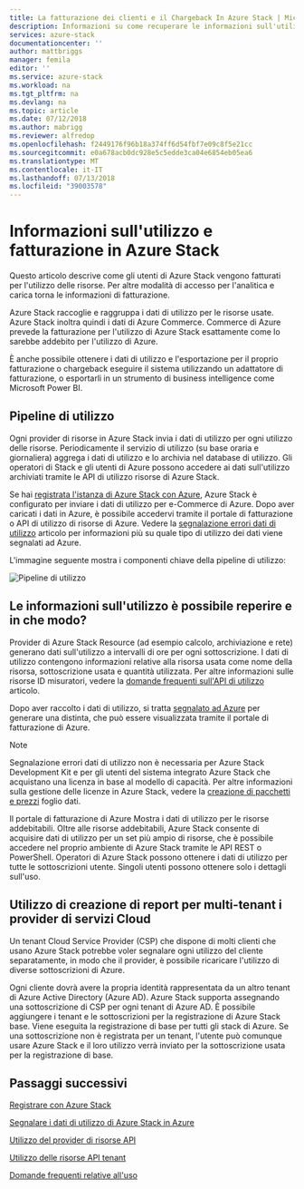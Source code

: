 ```yaml
---
title: La fatturazione dei clienti e il Chargeback In Azure Stack | Microsoft Docs
description: Informazioni su come recuperare le informazioni sull'utilizzo di risorse di Azure Stack.
services: azure-stack
documentationcenter: ''
author: mattbriggs
manager: femila
editor: ''
ms.service: azure-stack
ms.workload: na
ms.tgt_pltfrm: na
ms.devlang: na
ms.topic: article
ms.date: 07/12/2018
ms.author: mabrigg
ms.reviewer: alfredop
ms.openlocfilehash: f2449176f96b18a374ff6d54fbf7e09c8f5e21cc
ms.sourcegitcommit: e0a678acb0dc928e5c5edde3ca04e6854eb05ea6
ms.translationtype: MT
ms.contentlocale: it-IT
ms.lasthandoff: 07/13/2018
ms.locfileid: "39003578"
---
```

# <a name="usage-and-billing-in-azure-stack"></a>Informazioni sull'utilizzo e fatturazione in Azure Stack

Questo articolo descrive come gli utenti di Azure Stack vengono fatturati per l'utilizzo delle risorse. Per altre modalità di accesso per l'analitica e carica torna le informazioni di fatturazione.

Azure Stack raccoglie e raggruppa i dati di utilizzo per le risorse usate. Azure Stack inoltra quindi i dati di Azure Commerce. Commerce di Azure prevede la fatturazione per l'utilizzo di Azure Stack esattamente come lo sarebbe addebito per l'utilizzo di Azure.

È anche possibile ottenere i dati di utilizzo e l'esportazione per il proprio fatturazione o chargeback eseguire il sistema utilizzando un adattatore di fatturazione, o esportarli in un strumento di business intelligence come Microsoft Power BI.


## <a name="usage-pipeline"></a>Pipeline di utilizzo

Ogni provider di risorse in Azure Stack invia i dati di utilizzo per ogni utilizzo delle risorse. Periodicamente il servizio di utilizzo (su base oraria e giornaliera) aggrega i dati di utilizzo e lo archivia nel database di utilizzo. Gli operatori di Stack e gli utenti di Azure possono accedere ai dati sull'utilizzo archiviati tramite le API di utilizzo risorse di Azure Stack. 

Se hai [registrata l'istanza di Azure Stack con Azure](azure-stack-register.md), Azure Stack è configurato per inviare i dati di utilizzo per e-Commerce di Azure. Dopo aver caricati i dati in Azure, è possibile accedervi tramite il portale di fatturazione o API di utilizzo di risorse di Azure. Vedere la [segnalazione errori dati di utilizzo](azure-stack-usage-reporting.md) articolo per informazioni più su quale tipo di utilizzo dei dati viene segnalati ad Azure.  

L'immagine seguente mostra i componenti chiave della pipeline di utilizzo: 

![Pipeline di utilizzo](media\azure-stack-billing-and-chargeback\usagepipeline.png)

## <a name="what-usage-information-can-i-find-and-how"></a>Le informazioni sull'utilizzo è possibile reperire e in che modo?

Provider di Azure Stack Resource (ad esempio calcolo, archiviazione e rete) generano dati sull'utilizzo a intervalli di ore per ogni sottoscrizione. I dati di utilizzo contengono informazioni relative alla risorsa usata come nome della risorsa, sottoscrizione usata e quantità utilizzata. Per altre informazioni sulle risorse ID misuratori, vedere la [domande frequenti sull'API di utilizzo](azure-stack-usage-related-faq.md) articolo.

Dopo aver raccolto i dati di utilizzo, si tratta [segnalato ad Azure](azure-stack-usage-reporting.md) per generare una distinta, che può essere visualizzata tramite il portale di fatturazione di Azure. 

> [!NOTE]  
> Segnalazione errori dati di utilizzo non è necessaria per Azure Stack Development Kit e per gli utenti del sistema integrato Azure Stack che acquistano una licenza in base al modello di capacità. Per altre informazioni sulla gestione delle licenze in Azure Stack, vedere la [creazione di pacchetti e prezzi](https://azure.microsoft.com/mediahandler/files/resourcefiles/5bc3f30c-cd57-4513-989e-056325eb95e1/Azure-Stack-packaging-and-pricing-datasheet.pdf) foglio dati.

Il portale di fatturazione di Azure Mostra i dati di utilizzo per le risorse addebitabili. Oltre alle risorse addebitabili, Azure Stack consente di acquisire dati di utilizzo per un set più ampio di risorse, che è possibile accedere nel proprio ambiente di Azure Stack tramite le API REST o PowerShell. Operatori di Azure Stack possono ottenere i dati di utilizzo per tutte le sottoscrizioni utente. Singoli utenti possono ottenere solo i dettagli sull'uso. 

## <a name="usage-reporting-for-multitenant-cloud-service-providers"></a>Utilizzo di creazione di report per multi-tenant i provider di servizi Cloud

Un tenant Cloud Service Provider (CSP) che dispone di molti clienti che usano Azure Stack potrebbe voler segnalare ogni utilizzo del cliente separatamente, in modo che il provider, è possibile ricaricare l'utilizzo di diverse sottoscrizioni di Azure. 

Ogni cliente dovrà avere la propria identità rappresentata da un altro tenant di Azure Active Directory (Azure AD). Azure Stack supporta assegnando una sottoscrizione di CSP per ogni tenant di Azure AD. È possibile aggiungere i tenant e le sottoscrizioni per la registrazione di Azure Stack base. Viene eseguita la registrazione di base per tutti gli stack di Azure. Se una sottoscrizione non è registrata per un tenant, l'utente può comunque usare Azure Stack e il loro utilizzo verrà inviato per la sottoscrizione usata per la registrazione di base. 


## <a name="next-steps"></a>Passaggi successivi

[Registrare con Azure Stack](azure-stack-registration.md)

[Segnalare i dati di utilizzo di Azure Stack in Azure](azure-stack-usage-reporting.md)

[Utilizzo del provider di risorse API](azure-stack-provider-resource-api.md)

[Utilizzo delle risorse API tenant](azure-stack-tenant-resource-usage-api.md)

[Domande frequenti relative all'uso](azure-stack-usage-related-faq.md)